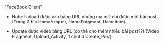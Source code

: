 "FaceBook Client" 

- Note: Upload được ảnh bằng URL nhưng mà mới chỉ được một bài post (Trong 3 file HomeAdapter, HomeFragment, HomeItem)

- Update được video bằng URL (có thể cho thêm nhiều bài post??) (Video Fragment, Upload_Activity, 1 chút ở Create_Post)